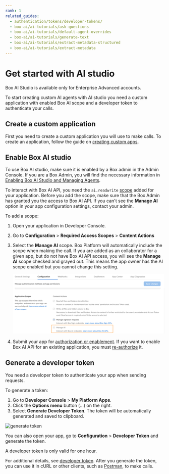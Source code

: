 ```yaml
---
rank: 1
related_guides:
  - authentication/tokens/developer-tokens/
  - box-ai/ai-tutorials/ask-questions
  - box-ai/ai-tutorials/default-agent-overrides
  - box-ai/ai-tutorials/generate-text
  - box-ai/ai-tutorials/extract-metadata-structured
  - box-ai/ai-tutorials/extract-metadata
---
```


# Get started with AI studio

<Messsage type='caution'>

Box AI Studio is available only for Enterprise Advanced accounts.

</Message>

To start creating custom AI agents with AI studio you need a custom application
with enabled Box AI scope and a developer token to authenticate your calls.

## Create a custom application

First you need to create a custom application you will use to make calls. To
create an application, follow the guide on [creating custom apps][createapps].

## Enable Box AI studio

To use Box AI studio, make sure it is enabled by a Box admin in the Admin
Console.
If you are a Box Admin, you will find the necessary information in
[Enabling Box AI Studio and Managing Agents][enable].

To interact with Box AI API, you need the `ai.readwrite` [scope][scope]
added for your application. Before you add the scope, make sure that the Box
Admin has granted you the access to Box AI API. If you can't see the
**Manage AI** option in your app configuration settings, contact your admin.

To add a scope:

1. Open your application in Developer Console.
2. Go to **Configuration** > **Required Access Scopes** > **Content Actions**
3. Select the **Manage AI** scope. Box Platform will automatically include the scope when making the call. If you are added as an collaborator for a given app, but do not have Box AI API access, you will see the **Manage AI** scope checked and grayed out. This means the app owner has the AI scope enabled but you cannot change this setting.

    ![box ai scopes](./images/box-ai-app-scopes.png)

4. Submit your app for [authorization or enablement][authorization]. If you want to enable Box AI API for an existing application, you must [re-authorize][reauthorization] it.

## Generate a developer token

You need a developer token
to authenticate your app when sending requests.

To generate a token:

1. Go to **Developer Console** > **My Platform Apps**.
2. Click the **Options menu** button (…) on the right.
3. Select **Generate Developer Token**. The token will be automatically generated and saved to clipboard.

![generate token](../images/developer-token.png)

You can also open your app, go to
**Configuration** > **Developer Token**
and generate the token.

<Message type="notice">
A developer token is only valid for one hour.
</Message>

For additional details, see [developer token][token].
After you generate the token, you can use it in cURL
or other clients, such as [Postman][postman], to make
calls.

[enable]: https://support.box.com/hc/en-us/articles/37228079461267-Enabling-Box-AI-Studio-and-Managing-Agents/#h_01JH9HAMP43YYN6VWM51QCK413
[token]: g://authentication/tokens/developer-tokens
[scope]: g://api-calls/permissions-and-errors/scopes
[createapps]: g://applications/app-types/custom-apps
[postman]: g://tooling/postman
[authorization]: g://authorization
[reauthorization]: g://authorization/custom-app-approval#re-authorization-on-changes

